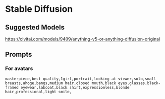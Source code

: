 # Stable Diffusion

## Suggested Models

https://civitai.com/models/9409/anything-v5-or-anything-diffusion-original

## Prompts

### For avatars

```csv
masterpiece,best quality,1girl,portrait,looking at viewer,solo,small breasts,ahoge,bangs,medium hair,closed mouth,black eyes,glasses,black-framed eyewear,labcoat,black shirt,expressionless,blonde hair,professional,light smile,
```
